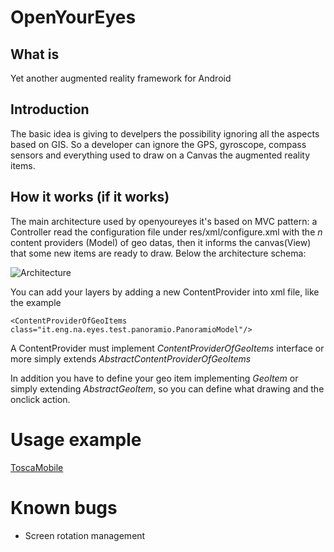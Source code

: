 OpenYourEyes
============


What is
-------
Yet another augmented reality framework for Android

Introduction
------------
The basic idea is giving to develpers the possibility ignoring all the aspects based on GIS. So a developer can ignore the GPS, gyroscope, compass sensors and everything used to draw on a Canvas the augmented reality items.

How it works (if it works)
--------------------------
The main architecture used by openyoureyes it's based on MVC pattern: a Controller read the configuration file under res/xml/configure.xml with the _n_ content providers (Model) of geo datas, then it informs the canvas(View) that some new items are ready to draw. Below the architecture schema:

![Architecture](https://github.com/paspao/openyoureyes/raw/master/arc.png "Architecture")

You can add your layers by adding a new ContentProvider into xml file, like the example

	<ContentProviderOfGeoItems class="it.eng.na.eyes.test.panoramio.PanoramioModel"/>

A ContentProvider must implement _ContentProviderOfGeoItems_ interface or more simply extends _AbstractContentProviderOfGeoItems_

In addition you have to define your geo item implementing _GeoItem_ or simply extending _AbstractGeoItem_, so you can define what drawing and the onclick action.

Usage example
=============
[ToscaMobile][] 



Known bugs
==========
* Screen rotation management

[ToscaMobile]: http://www.youtube.com/watch?v=3fzgdJXpBr8